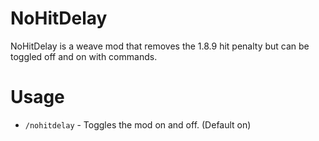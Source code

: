 # NoHitDelay
NoHitDelay is a weave mod that removes the 1.8.9 hit penalty but can be toggled off and on with commands.
# Usage
- `/nohitdelay` - Toggles the mod on and off. (Default on)
